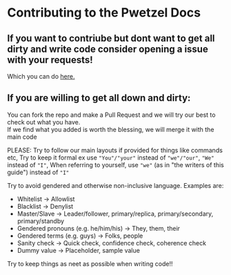 # Contributing to the Pwetzel Docs
## If you want to contriube but dont want to get all dirty and write code consider opening a issue with your requests!  
Which you can do [here.](https://github.com/kk5dire/pwetzel-docs/issues/new/choose)


## If you are willing to get all down and dirty:  

You can fork the repo and make a Pull Request and we will try our best to check out what you have.  
If we find what you added is worth the blessing, we will merge it with the main code

PLEASE: Try to follow our main layouts if provided for things like commands etc, Try to keep it formal ex use `"You"/"your"` instead of `"we"/"our"`,  `"We"` instead of `"I"`,
When referring to yourself, use `"we"` (as in "the writers of this guide") instead of ``"I"``   

Try to avoid gendered and otherwise non-inclusive language. Examples are:

- Whitelist -> Allowlist
- Blacklist -> Denylist
- Master/Slave -> Leader/follower, primary/replica, primary/secondary, primary/standby
- Gendered pronouns (e.g. he/him/his) -> They, them, their
- Gendered terms (e.g. guys) -> Folks, people
- Sanity check -> Quick check, confidence check, coherence check
- Dummy value -> Placeholder, sample value

Try to keep things as neet as possible when writing code!!
